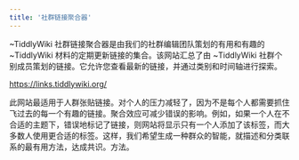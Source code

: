```yaml
---
title: '社群链接聚合器'
---
```


~TiddlyWiki 社群链接聚合器是由我们的社群编辑团队策划的有用和有趣的 ~TiddlyWiki 材料的定期更新链接的集合。该网站汇总了由 ~TiddlyWiki 社群个别成员策划的链接。它允许您查看最新的链接，并通过类别和时间轴进行探索。

<https://links.tiddlywiki.org/>

此网站最适用于人群张贴链接。对个人的压力减轻了，因为不是每个人都需要抓住飞过去的每一个有趣的链接。聚合效应可减少错误的影响。例如，如果一个人在不合适的主题下，错误地标记了链接，则网站将显示只有一个人添加了该标签，而大多数人使用更合适的标签。这样，我们希望生成一种群众的智能，就描述和分类联系的最有用方法，达成共识。方法。
